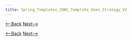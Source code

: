 ```yaml
---
title: Spring_Templates_JDBC_Template_Uses_Strategy_V2
---
```

[<--Back]({{site.pagesurl}}/Spring_Templates_JDBC_Template_Uses_Strategy_V1) [Next-->]({{site.pagesurl}}/Spring_Templates_JDBC_Template_Uses_Strategy_V3)



[<--Back]({{site.pagesurl}}/Spring_Templates_JDBC_Template_Uses_Strategy_V1) [Next-->]({{site.pagesurl}}/Spring_Templates_JDBC_Template_Uses_Strategy_V3)
